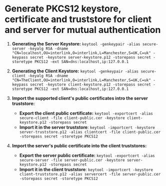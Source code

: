 # Generate PKCS12 keystore, certificate and truststore for client and server for mutual authentication

1. **Generating the Server Keystore:**
  `keytool -genkeypair -alias secure-server -keyalg RSA -dname "CN=localhost,OU=interlink,O=interlink,L=Manchester,S=UK,C=uk" -keypass secret -keystore server-keystore.p12 -storepass secret -storetype PKCS12 -ext SAN=dns:localhost,ip:127.0.0.1`

2. **Generating the Client Keystore:** 
  `keytool -genkeypair -alias secure-client -keyalg RSA -dname "CN=TheClient,OU=interlink,O=interlink,L=Manchester,S=UK,C=uk" -keypass secret -keystore client-keystore.p12 -storepass secret -storetype PKCS12 -ext SAN=dns:localhost,ip:127.0.0.1`

3. **Import the supported client's public certificates intro the server truststore:**
    - **Export the client public certificate:** 
  `keytool -exportcert -alias secure-client -file client-public.cer -keystore client-keystore.p12 -storepass secret`
    - **Import it in the server truststore**: 
  `keytool -importcert -keystore server-truststore.p12 -alias clientcert -file client-public.cer -storepass secret -storetype PKCS12`

4. **Import the server's public certificate into the client truststores:**
    - **Export the server public certificate:** 
  `keytool -exportcert -alias secure-server -file server-public.cer -keystore server-keystore.p12 -storepass secret`
    - **Import it in the client truststore**:
  `keytool -importcert -keystore client-truststore.p12 -alias servercert -file server-public.cer -storepass secret -storetype PKCS12`

